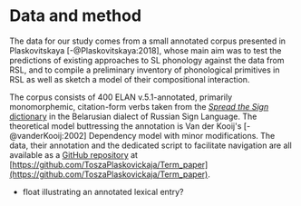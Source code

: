 # Data and method #

The data for our study comes from a small annotated corpus presented in Plaskovitskaya [-@Plaskovitskaya:2018], whose main aim was to test the predictions of existing approaches to SL phonology against the data from RSL, and to compile a preliminary inventory of phonological primitives in RSL as well as sketch a model of their compositional interaction.

The corpus consists of  400 ELAN v.5.1-annotated, primarily monomorphemic, citation-form verbs taken from the [*Spread the Sign* dictionary](http://www.spreadthesign.com/be/) in the Belarusian dialect of Russian Sign Language. The theoretical model buttressing the annotation is Van der Kooij's [-@vanderKooij:2002] Dependency model with minor modifications. The data, their annotation and the dedicated script to facilitate navigation are all available as a [GitHub repository](https://github.com/ToszaPlaskovickaja/Term_paper) at [https://github.com/ToszaPlaskovickaja/Term_paper](https://github.com/ToszaPlaskovickaja/Term_paper).

* float illustrating an annotated lexical entry?

